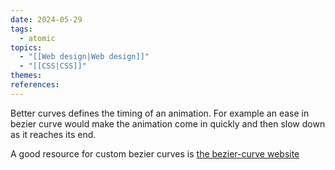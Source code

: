 ```yaml
---
date: 2024-05-29
tags:
  - atomic
topics:
  - "[[Web design|Web design]]"
  - "[[CSS|CSS]]"
themes: 
references: 
---
```

Better curves defines the timing of an animation. For example an ease in bezier curve would make the animation come in quickly and then slow down as it reaches its end. 

A good resource for custom bezier curves is [the bezier-curve website](https://cubic-bezier.com)